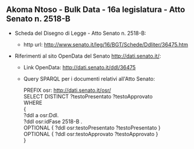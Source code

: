 ## Akoma Ntoso - Bulk Data - 16a legislatura - Atto Senato n. 2518-B ##

* Scheda del Disegno di Legge - Atto Senato n. 2518-B:
	* http url: http://www.senato.it/leg/16/BGT/Schede/Ddliter/36475.htm

* Riferimenti al sito OpenData del Senato http://dati.senato.it/:
	* Link OpenData: http://dati.senato.it/ddl/36475
	* Query SPARQL per i documenti relativi all'Atto Senato:

        PREFIX osr: <http://dati.senato.it/osr/>  
		SELECT DISTINCT ?testoPresentato ?testoApprovato  
		WHERE  
		{  
		    ?ddl a osr:Ddl.  
		    ?ddl osr:idFase 2518-B .  
		    OPTIONAL { ?ddl osr:testoPresentato ?testoPresentato }  
		    OPTIONAL { ?ddl osr:testoApprovato ?testoApprovato }  
		}
		